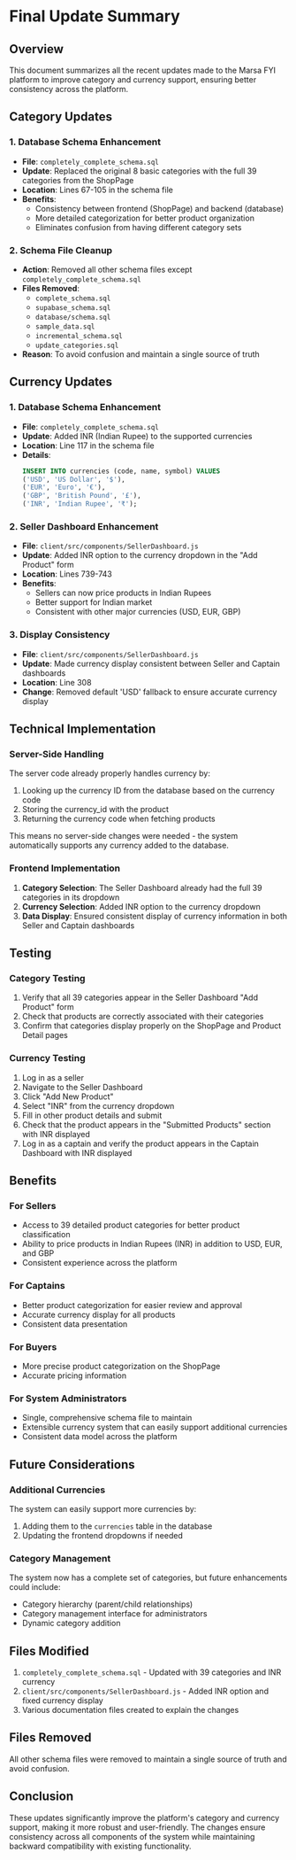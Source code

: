 # Final Update Summary

## Overview
This document summarizes all the recent updates made to the Marsa FYI platform to improve category and currency support, ensuring better consistency across the platform.

## Category Updates

### 1. Database Schema Enhancement
- **File**: `completely_complete_schema.sql`
- **Update**: Replaced the original 8 basic categories with the full 39 categories from the ShopPage
- **Location**: Lines 67-105 in the schema file
- **Benefits**:
  - Consistency between frontend (ShopPage) and backend (database)
  - More detailed categorization for better product organization
  - Eliminates confusion from having different category sets

### 2. Schema File Cleanup
- **Action**: Removed all other schema files except `completely_complete_schema.sql`
- **Files Removed**:
  - `complete_schema.sql`
  - `supabase_schema.sql`
  - `database/schema.sql`
  - `sample_data.sql`
  - `incremental_schema.sql`
  - `update_categories.sql`
- **Reason**: To avoid confusion and maintain a single source of truth

## Currency Updates

### 1. Database Schema Enhancement
- **File**: `completely_complete_schema.sql`
- **Update**: Added INR (Indian Rupee) to the supported currencies
- **Location**: Line 117 in the schema file
- **Details**: 
  ```sql
  INSERT INTO currencies (code, name, symbol) VALUES
  ('USD', 'US Dollar', '$'),
  ('EUR', 'Euro', '€'),
  ('GBP', 'British Pound', '£'),
  ('INR', 'Indian Rupee', '₹');
  ```

### 2. Seller Dashboard Enhancement
- **File**: `client/src/components/SellerDashboard.js`
- **Update**: Added INR option to the currency dropdown in the "Add Product" form
- **Location**: Lines 739-743
- **Benefits**:
  - Sellers can now price products in Indian Rupees
  - Better support for Indian market
  - Consistent with other major currencies (USD, EUR, GBP)

### 3. Display Consistency
- **File**: `client/src/components/SellerDashboard.js`
- **Update**: Made currency display consistent between Seller and Captain dashboards
- **Location**: Line 308
- **Change**: Removed default 'USD' fallback to ensure accurate currency display

## Technical Implementation

### Server-Side Handling
The server code already properly handles currency by:
1. Looking up the currency ID from the database based on the currency code
2. Storing the currency_id with the product
3. Returning the currency code when fetching products

This means no server-side changes were needed - the system automatically supports any currency added to the database.

### Frontend Implementation
1. **Category Selection**: The Seller Dashboard already had the full 39 categories in its dropdown
2. **Currency Selection**: Added INR option to the currency dropdown
3. **Data Display**: Ensured consistent display of currency information in both Seller and Captain dashboards

## Testing

### Category Testing
1. Verify that all 39 categories appear in the Seller Dashboard "Add Product" form
2. Check that products are correctly associated with their categories
3. Confirm that categories display properly on the ShopPage and Product Detail pages

### Currency Testing
1. Log in as a seller
2. Navigate to the Seller Dashboard
3. Click "Add New Product"
4. Select "INR" from the currency dropdown
5. Fill in other product details and submit
6. Check that the product appears in the "Submitted Products" section with INR displayed
7. Log in as a captain and verify the product appears in the Captain Dashboard with INR displayed

## Benefits

### For Sellers
- Access to 39 detailed product categories for better product classification
- Ability to price products in Indian Rupees (INR) in addition to USD, EUR, and GBP
- Consistent experience across the platform

### For Captains
- Better product categorization for easier review and approval
- Accurate currency display for all products
- Consistent data presentation

### For Buyers
- More precise product categorization on the ShopPage
- Accurate pricing information

### For System Administrators
- Single, comprehensive schema file to maintain
- Extensible currency system that can easily support additional currencies
- Consistent data model across the platform

## Future Considerations

### Additional Currencies
The system can easily support more currencies by:
1. Adding them to the `currencies` table in the database
2. Updating the frontend dropdowns if needed

### Category Management
The system now has a complete set of categories, but future enhancements could include:
- Category hierarchy (parent/child relationships)
- Category management interface for administrators
- Dynamic category addition

## Files Modified

1. `completely_complete_schema.sql` - Updated with 39 categories and INR currency
2. `client/src/components/SellerDashboard.js` - Added INR option and fixed currency display
3. Various documentation files created to explain the changes

## Files Removed

All other schema files were removed to maintain a single source of truth and avoid confusion.

## Conclusion

These updates significantly improve the platform's category and currency support, making it more robust and user-friendly. The changes ensure consistency across all components of the system while maintaining backward compatibility with existing functionality.